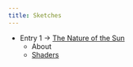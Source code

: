 ```yaml
---
title: Sketches
---
```


* Entry 1 -> [The Nature of the Sun](/la_1/bundle/index.html)
  * About
  * [Shaders](https://github.com/lunaraquarium/lunaraquarium.github.io/tree/main/la_1/shaders)
